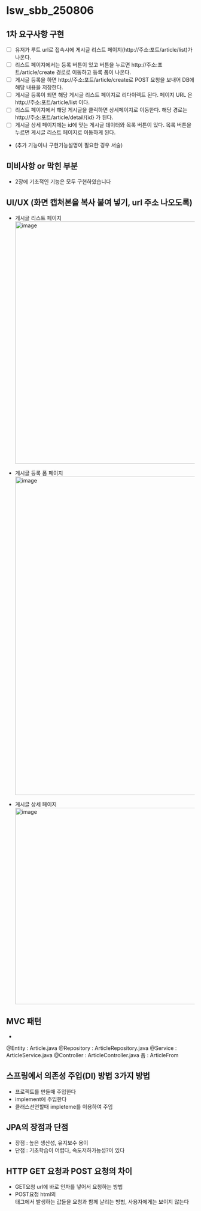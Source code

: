 # lsw_sbb_250806

## 1차 요구사항 구현
- [ ] 유저가 루트 url로 접속시에 게시글 리스트 페이지(http://주소:포트/article/list)가 나온다.
- [ ] 리스트 페이지에서는 등록 버튼이 있고 버튼을 누르면 http://주소:포트/article/create 경로로 이동하고 등록 폼이 나온다.
- [ ] 게시글 등록을 하면 http://주소:포트/article/create로 POST 요청을 보내어 DB에 해당 내용을 저장한다.
- [ ] 게시글 등록이 되면 해당 게시글 리스트 페이지로 리다이렉트 된다. 페이지 URL 은 http://주소:포트/article/list 이다.
- [ ] 리스트 페이지에서 해당 게시글을 클릭하면 상세페이지로 이동한다. 해당 경로는 http://주소:포트/article/detail/{id} 가 된다.
- [ ] 게시글 상세 페이지에는 id에 맞는 게시글 데이터와 목록 버튼이 있다. 목록 버튼을 누르면 게시글 리스트 페이지로 이동하게 된다.

- (추가 기능이나 구현기능설명이 필요한 경우 서술)

## 미비사항 or 막힌 부분
- 2장에 기초적인 기능은 모두 구현하였습니다

## UI/UX (화면 캡처본을 복사 붙여 넣기, url 주소 나오도록)
- 게시글 리스트 페이지
  <img width="1906" height="645" alt="image" src="https://github.com/user-attachments/assets/a8be5239-8cec-4289-a723-06389ea73feb" />

- 게시글 등록 폼 페이지
  <img width="1879" height="848" alt="image" src="https://github.com/user-attachments/assets/a62447f2-6aaa-4d9c-bede-196cb5245000" />

- 게시글 상세 페이지
  <img width="1912" height="523" alt="image" src="https://github.com/user-attachments/assets/f89a4a8c-561c-4f75-8ad4-ac5c5eee34e8" />


## MVC 패턴
-
@Entity : Article.java
@Repository : ArticleRepository.java
@Service : ArticleService.java
@Controller : ArticleController.java
폼 : ArticleFrom

## 스프링에서 의존성 주입(DI) 방법 3가지 방법
- 프로젝트를 만들때 주입한다
- implement에 주입한다
- 클래스선언할때 impleteme를 이용하여 주입
## JPA의 장점과 단점
- 장점 : 높은 생산성, 유지보수 용이
- 단점 : 기초학습이 어렵다, 속도저하가능성?이 있다

## HTTP GET 요청과 POST 요청의 차이
- GET요청 url에 바로 인자를 넣어서 요청하는 방법
- POST요청 html의 <form>태그에서 발생하는 값들을 요청과 함께 날리는 방법, 사용자에게는 보이지 않는다
